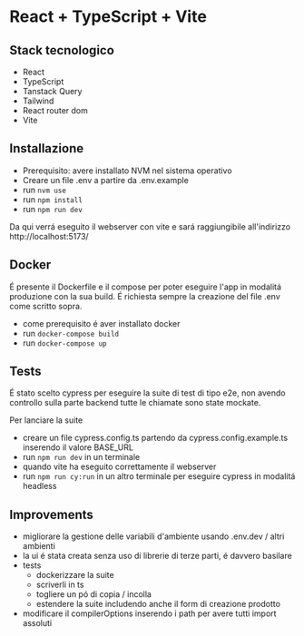 # React + TypeScript + Vite

## Stack tecnologico
- React
- TypeScript
- Tanstack Query
- Tailwind
- React router dom
- Vite

## Installazione
- Prerequisito: avere installato NVM nel sistema operativo
- Creare un file .env a partire da .env.example
- run `nvm use`
- run `npm install`
- run `npm run dev`

Da qui verrá eseguito il webserver con vite e sará raggiungibile all'indirizzo http://localhost:5173/

## Docker
É presente il Dockerfile e il compose per poter eseguire l'app in modalitá produzione con la sua build.
É richiesta sempre la creazione del file .env come scritto sopra.

- come prerequisito é aver installato docker
- run `docker-compose build`
- run `docker-compose up`

## Tests
É stato scelto cypress per eseguire la suite di test di tipo e2e, non avendo controllo sulla parte backend tutte le chiamate sono state mockate.

Per lanciare la suite
- creare un file cypress.config.ts partendo da cypress.config.example.ts inserendo il valore BASE_URL
- run `npm run dev` in un terminale
- quando vite ha eseguito correttamente il webserver
- run `npm run cy:run` in un altro terminale per eseguire cypress in modalitá headless

## Improvements
- migliorare la gestione delle variabili d'ambiente usando .env.dev / altri ambienti
- la ui é stata creata senza uso di librerie di terze parti, é davvero basilare
- tests
  - dockerizzare la suite
  - scriverli in ts
  - togliere un pó di copia / incolla
  - estendere la suite includendo anche il form di creazione prodotto
- modificare il compilerOptions inserendo i path per avere tutti import assoluti
